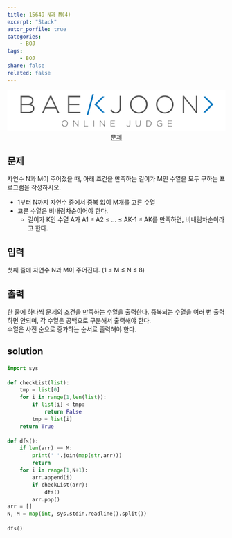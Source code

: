 ```yaml
---
title: 15649 N과 M(4)
excerpt: "Stack"
autor_porfile: true
categories:
    - BOJ
tags:
    - BOJ
share: false
related: false
---
```

<div><img src="../../assets/images/bojLogo.png"/></div>
<div align="center"><a href="https://www.acmicpc.net/problem/15652">문제</a></div>

## 문제
자연수 N과 M이 주어졌을 때, 아래 조건을 만족하는 길이가 M인 수열을 모두 구하는 프로그램을 작성하시오.
- 1부터 N까지 자연수 중에서 중복 없이 M개를 고른 수열
- 고른 수열은 비내림차순이어야 한다.
    - 길이가 K인 수열 A가 A1 ≤ A2 ≤ ... ≤ AK-1 ≤ AK를 만족하면, 비내림차순이라고 한다.

## 입력
첫째 줄에 자연수 N과 M이 주어진다. (1 ≤ M ≤ N ≤ 8)

## 출력
한 줄에 하나씩 문제의 조건을 만족하는 수열을 출력한다. 중복되는 수열을 여러 번 출력하면 안되며, 각 수열은 공백으로 구분해서 출력해야 한다.  
수열은 사전 순으로 증가하는 순서로 출력해야 한다.

## solution
~~~python
import sys

def checkList(list):
    tmp = list[0]
    for i in range(1,len(list)):
        if list[i] < tmp:
            return False
        tmp = list[i]
    return True

def dfs():
    if len(arr) == M:
        print(' '.join(map(str,arr)))
        return
    for i in range(1,N+1):
        arr.append(i)
        if checkList(arr):
            dfs()
        arr.pop()
arr = []
N, M = map(int, sys.stdin.readline().split())

dfs()
~~~

